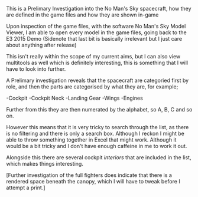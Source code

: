 This is a Prelimary Investigation into the No Man's Sky spacecraft, how they are defined in the game files and how they are shown in-game

Upon inspection of the game files, with the software No Man's Sky Model Viewer, I am able to open every model in the game files, going back to the E3 2015 Demo (Sidenote that last bit is basically irrelevant but I just care about anything after release)


This isn't really within the scope of my current aims, but I can also view multitools as well which is definitely interesting, this is something that I will have to look into further.

A Prelimary investigation reveals that the spacecraft are categoried first by role, and then the parts are categorised by what they are, for example;

-Cockpit
-Cockpit Neck
-Landing Gear
-Wings
-Engines

Further from this they are then numerated by the alphabet, so A, B, C and so on.

However this means that it is very tricky to search through the list, as there is no filtering and there is only a search box. Although I reckon I might be able to throw something together in Excel that might work. Although it would be a bit tricky and I don't have enough caffeine in me to work it out.

Alongside this there are several cockpit *interiors* that are included in the list, which makes things interesting.




[Further investigation of the full fighters does indicate that there is a rendered space beneath the canopy, which I will have to tweak before I attempt a print.]